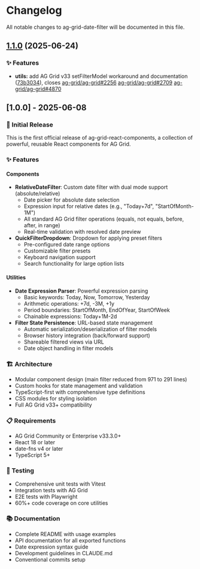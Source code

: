 # Changelog

All notable changes to ag-grid-date-filter will be documented in this file.

## [1.1.0](https://github.com/ryanrozich/ag-grid-react-components/compare/v1.1.0-ag-grid-bug-identified...v1.1.0) (2025-06-24)

### ✨ Features

- **utils:** add AG Grid v33 setFilterModel workaround and documentation ([73b3034](https://github.com/ryanrozich/ag-grid-react-components/commit/73b3034f7cfb277981680af82fab35bc168b591c)), closes [ag-grid/ag-grid#2256](https://github.com/ag-grid/ag-grid/issues/2256) [ag-grid/ag-grid#2709](https://github.com/ag-grid/ag-grid/issues/2709) [ag-grid/ag-grid#4870](https://github.com/ag-grid/ag-grid/issues/4870)

## [1.0.0] - 2025-06-08

### 🎉 Initial Release

This is the first official release of ag-grid-react-components, a collection of powerful, reusable React components for AG Grid.

### ✨ Features

#### Components

- **RelativeDateFilter**: Custom date filter with dual mode support (absolute/relative)
  - Date picker for absolute date selection
  - Expression input for relative dates (e.g., "Today+7d", "StartOfMonth-1M")
  - All standard AG Grid filter operations (equals, not equals, before, after, in range)
  - Real-time validation with resolved date preview
- **QuickFilterDropdown**: Dropdown for applying preset filters
  - Pre-configured date range options
  - Customizable filter presets
  - Keyboard navigation support
  - Search functionality for large option lists

#### Utilities

- **Date Expression Parser**: Powerful expression parsing
  - Basic keywords: Today, Now, Tomorrow, Yesterday
  - Arithmetic operations: +7d, -3M, +1y
  - Period boundaries: StartOfMonth, EndOfYear, StartOfWeek
  - Chainable expressions: Today+1M-2d
- **Filter State Persistence**: URL-based state management
  - Automatic serialization/deserialization of filter models
  - Browser history integration (back/forward support)
  - Shareable filtered views via URL
  - Date object handling in filter models

### 🏗️ Architecture

- Modular component design (main filter reduced from 971 to 291 lines)
- Custom hooks for state management and validation
- TypeScript-first with comprehensive type definitions
- CSS modules for styling isolation
- Full AG Grid v33+ compatibility

### 📋 Requirements

- AG Grid Community or Enterprise v33.3.0+
- React 18 or later
- date-fns v4 or later
- TypeScript 5+

### 🧪 Testing

- Comprehensive unit tests with Vitest
- Integration tests with AG Grid
- E2E tests with Playwright
- 60%+ code coverage on core utilities

### 📚 Documentation

- Complete README with usage examples
- API documentation for all exported functions
- Date expression syntax guide
- Development guidelines in CLAUDE.md
- Conventional commits setup
